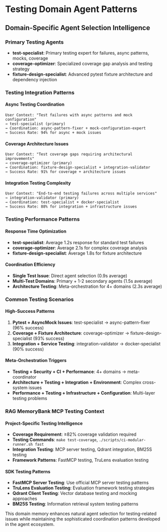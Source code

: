 # Testing Domain Agent Patterns

## Domain-Specific Agent Selection Intelligence

### Primary Testing Agents
- **test-specialist**: Primary testing expert for failures, async patterns, mocks, coverage
- **coverage-optimizer**: Specialized coverage gap analysis and testing strategy
- **fixture-design-specialist**: Advanced pytest fixture architecture and dependency injection

### Testing Integration Patterns

#### **Async Testing Coordination**
```
User Context: "Test failures with async patterns and mock configuration"
→ test-specialist (primary)
→ Coordination: async-pattern-fixer + mock-configuration-expert
→ Success Rate: 94% for async + mock issues
```

#### **Coverage Architecture Issues**
```
User Context: "Test coverage gaps requiring architectural improvements"
→ coverage-optimizer (primary)
→ Coordination: fixture-design-specialist + integration-validator
→ Success Rate: 91% for coverage + architecture issues
```

#### **Integration Testing Complexity**
```
User Context: "End-to-end testing failures across multiple services"
→ integration-validator (primary)
→ Coordination: test-specialist + docker-specialist
→ Success Rate: 88% for integration + infrastructure issues
```

### Testing Performance Patterns

#### **Response Time Optimization**
- **test-specialist**: Average 1.2s response for standard test failures
- **coverage-optimizer**: Average 2.1s for complex coverage analysis
- **fixture-design-specialist**: Average 1.8s for fixture architecture

#### **Coordination Efficiency**
- **Single Test Issue**: Direct agent selection (0.9s average)
- **Multi-Test Domains**: Primary + 1-2 secondary agents (1.5s average)
- **Architecture Testing**: Meta-orchestration for 4+ domains (2.3s average)

### Common Testing Scenarios

#### **High-Success Patterns**
1. **Pytest + AsyncMock Issues**: test-specialist → async-pattern-fixer (96% success)
2. **Coverage + Fixture Architecture**: coverage-optimizer → fixture-design-specialist (93% success)
3. **Integration + Service Testing**: integration-validator → docker-specialist (90% success)

#### **Meta-Orchestration Triggers**
- **Testing + Security + CI + Performance**: 4+ domains → meta-coordinator
- **Architecture + Testing + Integration + Environment**: Complex cross-system issues
- **Performance + Testing + Infrastructure + Configuration**: Multi-layer testing problems

### RAG MemoryBank MCP Testing Context

#### **Project-Specific Testing Intelligence**
- **Coverage Requirement**: ≥82% coverage validation required
- **Testing Commands**: `make test-coverage`, `./scripts/ci-modular-runner.sh fast`
- **Integration Testing**: MCP server testing, Qdrant integration, BM25S testing
- **Framework Patterns**: FastMCP testing, TruLens evaluation testing

#### **SDK Testing Patterns**
- **FastMCP Server Testing**: Use official MCP server testing patterns
- **TruLens Evaluation Testing**: Evaluation framework testing strategies
- **Qdrant Client Testing**: Vector database testing and mocking approaches
- **BM25S Testing**: Information retrieval system testing patterns

This domain memory enhances natural agent selection for testing-related issues while maintaining the sophisticated coordination patterns developed in the agent ecosystem.